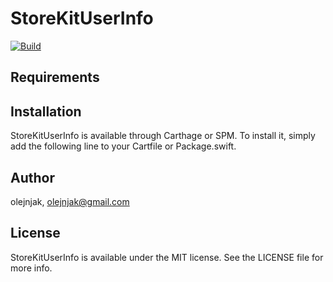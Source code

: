 # StoreKitUserInfo

[![Build](https://github.com/olejnjak/StoreKitUserInfo/actions/workflows/build.yml/badge.svg)](https://github.com/olejnjak/StoreKitUserInfo/actions/workflows/build.yml)

## Requirements

## Installation

StoreKitUserInfo is available through Carthage or SPM. To install
it, simply add the following line to your Cartfile or Package.swift.

## Author

olejnjak, olejnjak@gmail.com

## License

StoreKitUserInfo is available under the MIT license. See the LICENSE file for more info.

